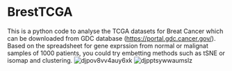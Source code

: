 # BrestTCGA
This is a python code to analyse the TCGA datasets for Breat Cancer which can be downloaded from GDC database (https://portal.gdc.cancer.gov/).
Based on the spreadsheet for gene exprssion from normal or malignat samples of 1000 patients, you could try embetting methods such as tSNE or isomap and clustering.
![djpov8vv4auy6xk](https://user-images.githubusercontent.com/17135389/44613003-c5064900-a7db-11e8-8d01-d8cc1846f868.png)
![djpptsywwaumslz](https://user-images.githubusercontent.com/17135389/44613007-c9326680-a7db-11e8-8627-9f5bb4780c1d.png)

